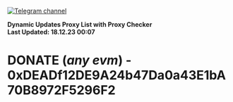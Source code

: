 [![Telegram channel](https://img.shields.io/endpoint?url=https://runkit.io/damiankrawczyk/telegram-badge/branches/master?url=https://t.me/n4z4v0d)](https://t.me/n4z4v0d) 

**Dynamic Updates Proxy List with Proxy Checker**  
**Last Updated: 18.12.23 00:07**

# DONATE (_any evm_) - 0xDEADf12DE9A24b47Da0a43E1bA70B8972F5296F2
